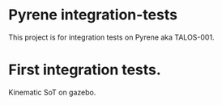 # Pyrene integration-tests

This project is for integration tests on Pyrene aka TALOS-001.

# First integration tests.
Kinematic SoT on gazebo.
